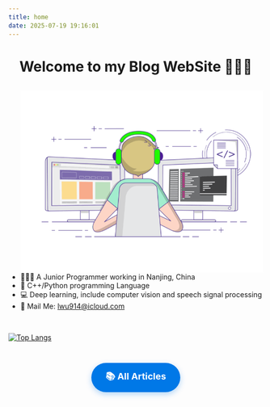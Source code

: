 ```yaml
---
title: home
date: 2025-07-19 19:16:01
---
```


<div align="center" style="margin-bottom: 1.5em;">
  <h1>Welcome to my Blog WebSite 👋👋👋</h1>
</div>

<img align="right" style="margin-top: 10px; margin-left: 30px;" alt="GIF"
     src="https://raw.githubusercontent.com/devSouvik/devSouvik/master/gif3.gif"
     width="480" />

<br>

- 👨🏻‍💻  A Junior Programmer working in Nanjing, China  
- 🔭  C++/Python programming Language  
- 💻  Deep learning, include computer vision and speech signal processing  
- 📧  Mail Me: [lwu914@icloud.com](mailto:lwu914@icloud.com)  

<br/>

<div style="text-align: left; max-width: 600px; margin-top: 1em;">
  <a href="https://github.com/alexw914/github-readme-stats" target="_blank" rel="noopener noreferrer">
    <img src="https://github-readme-stats.vercel.app/api/top-langs/?username=alexw914&layout=compact" alt="Top Langs" />
  </a>
</div>

<p style="text-align: center; margin-top: 3em;">
  <a href="/archives/"
     style="
       display: inline-block;
       padding: 14px 28px;
       background-color: #0078e7;
       color: #fff;
       border-radius: 999px;
       font-size: 18px;
       font-weight: bold;
       text-decoration: none;
       box-shadow: 0 4px 12px rgba(0, 120, 231, 0.3);
       transition: background-color 0.3s ease;
     "
     onmouseover="this.style.backgroundColor='#005bb5'"
     onmouseout="this.style.backgroundColor='#0078e7'"
  >
    📚 All Articles
  </a>
</p>

<div style="clear: both;"></div>
